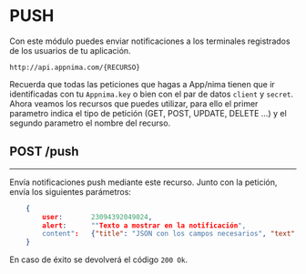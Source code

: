 PUSH
====

Con este módulo puedes enviar notificaciones a los terminales registrados de los usuarios de tu aplicación. 

	http://api.appnima.com/{RECURSO}
	
Recuerda que todas las peticiones que hagas a App/nima tienen que ir identificadas con tu `Appnima.key` o bien con el par de datos `client` y `secret`. Ahora veamos los recursos que puedes utilizar, para ello el primer parametro indica el tipo de petición (GET, POST, UPDATE, DELETE …) y el segundo parametro el nombre del recurso.


## POST /push
-------------
Envía notificaciones push mediante este recurso. Junto con la petición, envía los siguientes parámetros:

```json
    {
		user:		23094392049024,
		alert:      ""Texto a mostrar en la notificación",
		content":   {"title": "JSON con los campos necesarios", "text": "Hola App/nima!"}
	}
```
En caso de éxito se devolverá el código `200 Ok`.